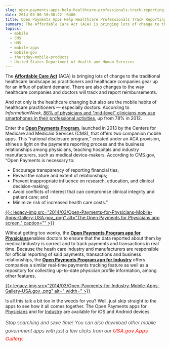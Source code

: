 ```yaml
---
slug: open-payments-apps-help-healthcare-professionals-track-reporting-on-the-go
date: 2014-03-06 10:30:22 -0400
title: Open Payments Apps Help Healthcare Professionals Track Reporting On The Go
summary: The Affordable Care Act (ACA) is bringing lots of change to the traditional healthcare landscape as practitioners and healthcare companies gear up for an influx of patient demand. There are also changes to the way healthcare companies and doctors will track and report reimbursements. And not only is the healthcare changing but also are the
topics:
  - mobile
  - CMS
  - HHS
  - mobile-apps
  - mobile-gov
  - thursday-mobile-products
  - United States Department of Health and Human Services
---
```


The [**Affordable Care Act**](http://www.hhs.gov/healthcare/rights/) (ACA) is bringing lots of change to the traditional healthcare landscape as practitioners and healthcare companies gear up for an influx of patient demand. There are also changes to the way healthcare companies and doctors will track and report reimbursements.

And not only is the healthcare changing but also are the mobile habits of healthcare practitioners &#8212; especially doctors.  According to _InformationWeek_, [86% of physicians and &#8220;mid-level&#8221; clinicians now use smartphones in their professional activities](http://www.informationweek.com/mobile/47--of-doctors-use-smartphone-tablet-and-pc/d/d-id/1111170), up from 78% in 2012.

Enter the [**Open Payments Program**](http://www.cms.gov/Regulations-and-Guidance/Legislation/National-Physician-Payment-Transparency-Program/index.html), launched in 2013 by the Centers for Medicare and Medicaid Services (CMS), that offers two companion mobile apps. This &#8220;national disclosure program,&#8221; created under an ACA provision, shines a light on the payments reporting process and the business relationships among physicians, teaching hospitals and industry manufacturers, such as medical device-makers. According to CMS.gov, &#8220;Open Payments is necessary to:

  * Encourage transparency of reporting financial ties;
  * Reveal the nature and extent of relationships;
  * Prevent inappropriate influence on research, education, and clinical decision-making;
  * Avoid conflicts of interest that can compromise clinical integrity and patient care; and
  * Minimize risk of increased health care costs.&#8221;

[{{< legacy-img src="2014/03/Open-Payments-for-Physicians-Mobile-Apps-Gallery-USA.gov_.png" alt="The Open Payments for Physicians app screen." caption="" >}}](https://s3.amazonaws.com/digitalgov/_legacy-img/2014/03/Open-Payments-for-Physicians-Mobile-Apps-Gallery-USA.gov_.png) 

 

 

 

 

 

 

 

Without getting too wonky, the [**Open Payments Program app for Physicians**](http://apps.usa.gov/open-payments-for-physicians.shtml)enables doctors to ensure that the data reported about them by medical industry is correct and to track payments and transactions in real time. Because the heath care industry and manufacturers are responsible for official reporting of said payments, transactions and business relationships, the **[Open Payments Program app for Industry](http://apps.usa.gov/open-payments-for-industry.shtml)** offers companies a similar real-time payments tracking feature as well as a repository for collecting up-to-date physician profile information, among other features.

[{{< legacy-img src="2014/03/Open-Payments-for-Industry-Mobile-Apps-Gallery-USA.gov_.png" alt=" width=" >}}](https://s3.amazonaws.com/digitalgov/_legacy-img/2014/03/Open-Payments-for-Industry-Mobile-Apps-Gallery-USA.gov_.png) 

 

 

 

 

 

 

 

 

Is all this talk a bit too in the weeds for you? Well, just skip straight to the apps to see how it all comes together. The Open Payments apps for [Physicians](http://apps.usa.gov/open-payments-for-physicians.shtml) and for [Industry](http://apps.usa.gov/open-payments-for-industry.shtml) are available for iOS and Android devices.

<em style="color: #555555;font-family: Trebuchet, Tahoma, sans-serif;font-size: 16px;font-variant: normal;font-weight: normal;letter-spacing: normal;line-height: 25.600000381469727px;text-align: left;text-indent: 0px;background-color: #ffffff">Stop searching and save time! You can also download other mobile government apps with just a few clicks from our <a style="text-decoration: none;color: #ff5049" href="http://apps.usa.gov/"><strong>USA.gov Apps Gallery.</strong></a></em>